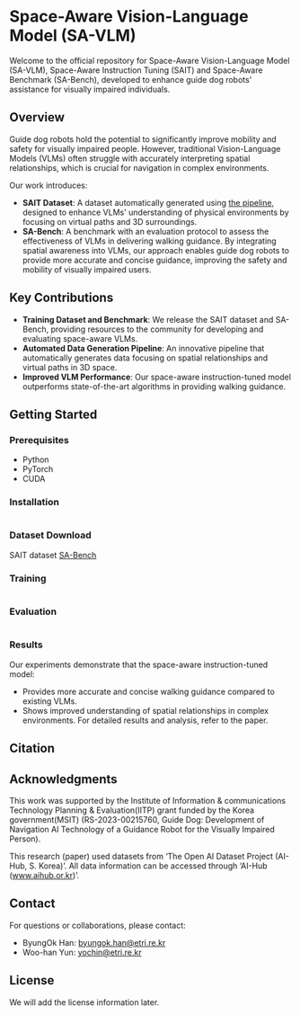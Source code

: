 # Space-Aware Vision-Language Model (SA-VLM)

Welcome to the official repository for Space-Aware Vision-Language Model (SA-VLM), Space-Aware Instruction Tuning (SAIT) and Space-Aware Benchmark (SA-Bench), developed to enhance guide dog robots' assistance for visually impaired individuals.

## Overview
Guide dog robots hold the potential to significantly improve mobility and safety for visually impaired people. However, traditional Vision-Language Models (VLMs) often struggle with accurately interpreting spatial relationships, which is crucial for navigation in complex environments.

Our work introduces:
* **SAIT Dataset**: A dataset automatically generated using [the pipeline](https://github.com/yochin/PathGuidedVQA), designed to enhance VLMs' understanding of physical environments by focusing on virtual paths and 3D surroundings.
* **SA-Bench**: A benchmark with an evaluation protocol to assess the effectiveness of VLMs in delivering walking guidance.
By integrating spatial awareness into VLMs, our approach enables guide dog robots to provide more accurate and concise guidance, improving the safety and mobility of visually impaired users.

## Key Contributions
* **Training Dataset and Benchmark**: We release the SAIT dataset and SA-Bench, providing resources to the community for developing and evaluating space-aware VLMs.
* **Automated Data Generation Pipeline**: An innovative pipeline that automatically generates data focusing on spatial relationships and virtual paths in 3D space.
* **Improved VLM Performance**: Our space-aware instruction-tuned model outperforms state-of-the-art algorithms in providing walking guidance.

## Getting Started
### Prerequisites
* Python
* PyTorch
* CUDA

### Installation
```bash
```

### Dataset Download
SAIT dataset
[SA-Bench](https://o365ust-my.sharepoint.com/:u:/g/personal/byungok_han_office_ust_ac_kr/Eb_LeNjmO3NJjErJMl3fYUMBuhnmH25GdRq2Pgouf4pvYw?e=4QHZkX)

### Training
```bash
```

### Evaluation
```bash
```

### Results
Our experiments demonstrate that the space-aware instruction-tuned model:

* Provides more accurate and concise walking guidance compared to existing VLMs.
* Shows improved understanding of spatial relationships in complex environments.
For detailed results and analysis, refer to the paper.

## Citation


## Acknowledgments
This work was supported by the Institute of Information & communications Technology Planning & Evaluation(IITP) grant funded by the Korea government(MSIT) (RS-2023-00215760, Guide Dog: Development of Navigation AI Technology of a Guidance Robot for the Visually Impaired Person). 

This research (paper) used datasets from ‘The Open AI Dataset Project (AI-Hub, S. Korea)’. All data information can be accessed through ‘AI-Hub (www.aihub.or.kr)’.

## Contact
For questions or collaborations, please contact:

* ByungOk Han: byungok.han@etri.re.kr
* Woo-han Yun: yochin@etri.re.kr

## License
We will add the license information later.
